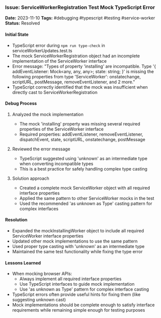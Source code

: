 ### Issue: ServiceWorkerRegistration Test Mock TypeScript Error
**Date:** 2023-11-10
**Tags:** #debugging #typescript #testing #service-worker
**Status:** Resolved

#### Initial State
- TypeScript error during `npm run type-check` in serviceWorkerUpdates.test.ts
- The mock ServiceWorkerRegistration object had an incomplete implementation of the ServiceWorker interface
- Error message: "Types of property 'installing' are incompatible. Type '{ addEventListener: Mock<any, any, any>; state: string; }' is missing the following properties from type 'ServiceWorker': onstatechange, scriptURL, postMessage, removeEventListener, and 2 more."
- TypeScript correctly identified that the mock was insufficient when directly cast to ServiceWorkerRegistration

#### Debug Process
1. Analyzed the mock implementation
   - The mock 'installing' property was missing several required properties of the ServiceWorker interface
   - Required properties: addEventListener, removeEventListener, dispatchEvent, state, scriptURL, onstatechange, postMessage

2. Reviewed the error message
   - TypeScript suggested using 'unknown' as an intermediate type when converting incompatible types
   - This is a best practice for safely handling complex type casting

3. Solution approach
   - Created a complete mock ServiceWorker object with all required interface properties
   - Applied the same pattern to other ServiceWorker mocks in the test
   - Used the recommended 'as unknown as Type' casting pattern for complex interfaces

#### Resolution
- Expanded the mockInstallingWorker object to include all required ServiceWorker interface properties
- Updated other mock implementations to use the same pattern
- Used proper type casting with 'unknown' as an intermediate type
- Maintained the same test functionality while fixing the type error

#### Lessons Learned
- When mocking browser APIs:
  - Always implement all required interface properties
  - Use TypeScript interfaces to guide mock implementation
  - Use 'as unknown as Type' pattern for complex interface casting
- TypeScript errors often provide useful hints for fixing them (like suggesting unknown cast)
- Mock implementations should be complete enough to satisfy interface requirements while remaining simple enough for testing purposes
